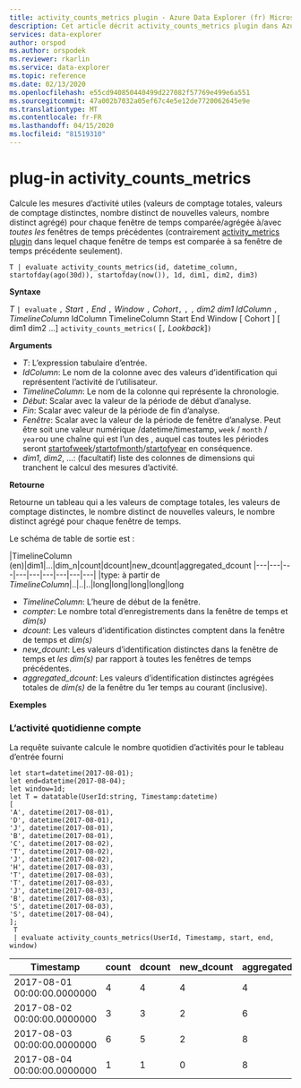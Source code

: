 ```yaml
---
title: activity_counts_metrics plugin - Azure Data Explorer (fr) Microsoft Docs
description: Cet article décrit activity_counts_metrics plugin dans Azure Data Explorer.
services: data-explorer
author: orspod
ms.author: orspodek
ms.reviewer: rkarlin
ms.service: data-explorer
ms.topic: reference
ms.date: 02/13/2020
ms.openlocfilehash: e55cd940850440499d227082f57769e499e6a551
ms.sourcegitcommit: 47a002b7032a05ef67c4e5e12de7720062645e9e
ms.translationtype: MT
ms.contentlocale: fr-FR
ms.lasthandoff: 04/15/2020
ms.locfileid: "81519310"
---
```

# <a name="activity_counts_metrics-plugin"></a>plug-in activity_counts_metrics

Calcule les mesures d’activité utiles (valeurs de comptage totales, valeurs de comptage distinctes, nombre distinct de nouvelles valeurs, nombre distinct agrégé) pour chaque fenêtre de temps comparée/agrégée à/avec *toutes les* fenêtres de temps précédentes (contrairement [activity_metrics plugin](activity-metrics-plugin.md) dans lequel chaque fenêtre de temps est comparée à sa fenêtre de temps précédente seulement).

```kusto
T | evaluate activity_counts_metrics(id, datetime_column, startofday(ago(30d)), startofday(now()), 1d, dim1, dim2, dim3)
```

**Syntaxe**

*T* `| evaluate` `,` *Start* `,` *End* `,` *Window* `,` *Cohort*`,` `,` `,` *dim2* *dim1* *IdColumn* `,` *TimelineColumn* IdColumn TimelineColumn Start End Window [ Cohort ] [ dim1 dim2 ...] `activity_counts_metrics(` [`,` *Lookback*]`)`

**Arguments**

* *T*: L’expression tabulaire d’entrée.
* *IdColumn*: Le nom de la colonne avec des valeurs d’identification qui représentent l’activité de l’utilisateur. 
* *TimelineColumn*: Le nom de la colonne qui représente la chronologie.
* *Début*: Scalar avec la valeur de la période de début d’analyse.
* *Fin*: Scalar avec valeur de la période de fin d’analyse.
* *Fenêtre*: Scalar avec la valeur de la période de fenêtre d’analyse. Peut être soit une valeur numérique /datetime/timestamp, `week` / `month` / `year`ou une chaîne qui est l’un des , auquel cas toutes les périodes seront [startofweek](startofweekfunction.md)/[startofmonth](startofmonthfunction.md)/[startofyear](startofyearfunction.md) en conséquence. 
* *dim1*, *dim2*, ...: (facultatif) liste des colonnes de dimensions qui tranchent le calcul des mesures d’activité.

**Retourne**

Retourne un tableau qui a les valeurs de comptage totales, les valeurs de comptage distinctes, le nombre distinct de nouvelles valeurs, le nombre distinct agrégé pour chaque fenêtre de temps.

Le schéma de table de sortie est :

|TimelineColumn (en)|dim1|...|dim_n|count|dcount|new_dcount|aggregated_dcount
|---|---|---|---|---|---|---|---|---|
|type: à partir de *TimelineColumn*|..|..|..|long|long|long|long|long


* *TimelineColumn*: L’heure de début de la fenêtre.
* *compter*: Le nombre total d’enregistrements dans la fenêtre de temps et *dim(s)*
* *dcount*: Les valeurs d’identification distinctes comptent dans la fenêtre de temps et *dim(s)*
* *new_dcount*: Les valeurs d’identification distinctes dans la fenêtre de temps et *les dim(s)* par rapport à toutes les fenêtres de temps précédentes. 
* *aggregated_dcount*: Les valeurs d’identification distinctes agrégées totales de *dim(s)* de la fenêtre du 1er temps au courant (inclusive).

**Exemples**

### <a name="daily-activity-counts"></a>L’activité quotidienne compte 

La requête suivante calcule le nombre quotidien d’activités pour le tableau d’entrée fourni

```kusto
let start=datetime(2017-08-01);
let end=datetime(2017-08-04);
let window=1d;
let T = datatable(UserId:string, Timestamp:datetime)
[
'A', datetime(2017-08-01),
'D', datetime(2017-08-01), 
'J', datetime(2017-08-01),
'B', datetime(2017-08-01),
'C', datetime(2017-08-02),  
'T', datetime(2017-08-02),
'J', datetime(2017-08-02),
'H', datetime(2017-08-03),
'T', datetime(2017-08-03),
'T', datetime(2017-08-03),
'J', datetime(2017-08-03),
'B', datetime(2017-08-03),
'S', datetime(2017-08-03),
'S', datetime(2017-08-04),
];
 T 
 | evaluate activity_counts_metrics(UserId, Timestamp, start, end, window)
```

|Timestamp|count|dcount|new_dcount|aggregated_dcount|
|---|---|---|---|---|
|2017-08-01 00:00:00.0000000|4|4|4|4|
|2017-08-02 00:00:00.0000000|3|3|2|6|
|2017-08-03 00:00:00.0000000|6|5|2|8|
|2017-08-04 00:00:00.0000000|1|1|0|8|



